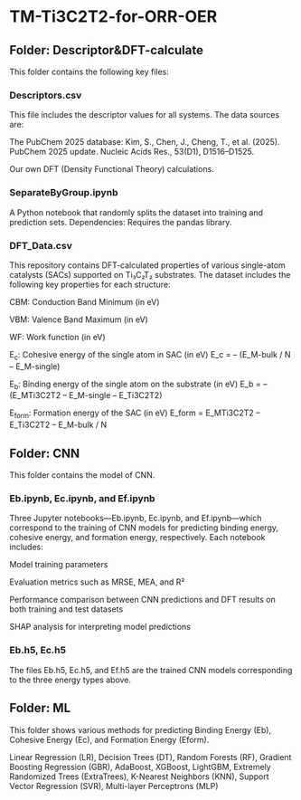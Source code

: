 # TM-Ti3C2T2-for-ORR-OER

## Folder: **Descriptor&DFT-calculate**
This folder contains the following key files:

### Descriptors.csv
This file includes the descriptor values for all systems. The data sources are:

The PubChem 2025 database:
Kim, S., Chen, J., Cheng, T., et al. (2025). PubChem 2025 update. Nucleic Acids Res., 53(D1), D1516–D1525.

Our own DFT (Density Functional Theory) calculations.

### SeparateByGroup.ipynb
A Python notebook that randomly splits the dataset into training and prediction sets.
Dependencies: Requires the pandas library.

### DFT_Data.csv
This repository contains DFT-calculated properties of various single-atom catalysts (SACs) supported on Ti₃C₂T₂ substrates. The dataset includes the following key properties for each structure:

CBM: Conduction Band Minimum (in eV)

VBM: Valence Band Maximum (in eV)

WF: Work function (in eV)

E<sub>c</sub>: Cohesive energy of the single atom in SAC (in eV)
E_c = – (E_M-bulk / N – E_M-single)

E<sub>b</sub>: Binding energy of the single atom on the substrate (in eV)
E_b = – (E_MTi3C2T2 – E_M-single – E_Ti3C2T2)

E<sub>form</sub>: Formation energy of the SAC (in eV)
E_form = E_MTi3C2T2 – E_Ti3C2T2 – E_M-bulk / N

## Folder: **CNN**
This folder contains the model of CNN.

### Eb.ipynb, Ec.ipynb, and Ef.ipynb
Three Jupyter notebooks—Eb.ipynb, Ec.ipynb, and Ef.ipynb—which correspond to the training of CNN models for predicting binding energy, cohesive energy, and formation energy, respectively. Each notebook includes:

Model training parameters

Evaluation metrics such as MRSE, MEA, and R²

Performance comparison between CNN predictions and DFT results on both training and test datasets

SHAP analysis for interpreting model predictions

### Eb.h5, Ec.h5

The files Eb.h5, Ec.h5, and Ef.h5 are the trained CNN models corresponding to the three energy types above.

## Folder: **ML**
This folder shows various methods for predicting Binding Energy (Eb), Cohesive Energy (Ec), and Formation Energy (Eform).

Linear Regression (LR), Decision Trees (DT), Random Forests (RF), Gradient Boosting Regression (GBR), AdaBoost, XGBoost, LightGBM, Extremely Randomized Trees (ExtraTrees), K-Nearest Neighbors (KNN), Support Vector Regression (SVR), Multi-layer Perceptrons (MLP)
